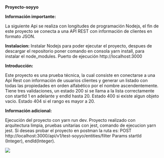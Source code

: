 **Proyecto-soyyo**

**Información importante:**

La siguiente Api se realiza con longitudes de programación Nodejs, el fin de este proyecto se conecta a una API REST con información de clientes en formato JSON.

**Instalacion:**
Instalar Nodejs para poder ejecutar el proyecto, despues de descargar el repositorio poner comando en consola yarn install, para instalar el node_modules. Puerto de ejecución http://localhost:3000

**Introducción:**

Este proyecto es una prueba técnica, la cual consiste en conectarse a una Api Rest con información de usuarios clientes y generar un listado con todas las propiedades en orden alfabético por el nombre ascendentemente. Tiene tres validaciones, un estado 200 si se llama a la lista correctamente con startId 1 en adelante y endId hasta 20. Estado 400 si existe algun objeto vacio. Estado 404 si el rango es mayor a 20.

**Información adicional:**

Ejecución del proyecto con yarn run dev. Proyecto realizado con arquitectura limpia, pruebas unitarias con jest, comando de ejecucion yarn jest.
Si deseas probar el proyecto en postman la ruta es: POST http://localhost:3000/api/v1/test-soyyo/entities/filter Params startId (Integer), endId(Integer).




![](https://pandao.github.io/editor.md/examples/images/4.jpg)

